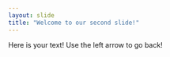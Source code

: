 ```yaml
---
layout: slide
title: "Welcome to our second slide!"
---
```

Here is your text!
Use the left arrow to go back!
